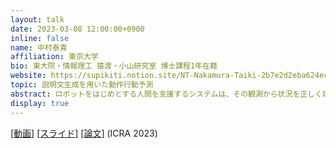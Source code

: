 ```yaml
---
layout: talk
date: 2023-03-08 12:00:00+0900
inline: false
name: 中村泰貴
affiliation: 東京大学
bio: 東大院・情報理工 猿渡・小山研究室 博士課程1年在籍
website: https://supikiti.notion.site/NT-Nakamura-Taiki-2b7e2d2eba624ec1a304d9b8f9b3c658
topic: 説明文生成を用いた動作行動予測
abstract: ロボットをはじめとする人間を支援するシステムは、その観測から状況を正しく理解し、人間が必要とする支援行動を出力する必要がある。特に人間を対象とした支援において、システムがどのような状況理解を行い、どのような動作行動の生成しようとしているかは、言語で表現することが重要である。そこで本研究では、現在の状況からシステムが行うべき行動を予測しその内容を言語で説明する、動作行動予測とその言語化 (captioning operative action) に取り組む。具体的には、ある状況とそこに対して何らかの支援行動が行われた状況の画像を入力とし、どのような支援行動が行われたかを説明する言語化タスクによって動作行動予測を実現するシステムを構築した。この際、行われた支援行動に相当する動作のシーングラフ予測を補助タスクを用いることで、シーングラフのアノテーションが存在しないテストセットに対しても精度高く動作行動の予測・言語化を行うことができることが確認された。
display: true
---
```

[[動画]](https://youtu.be/IkxNG2hLDhs) [[スライド]](https://speakerdeck.com/supikiti/yan-jiu-hui-fa-biao-zi-liao)  [[論文]](https://arxiv.org/abs/2210.02735) (ICRA 2023)
